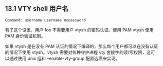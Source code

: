 ## 13.1 VTY shell 用户名

```shell
Command: username username nopassword
```

有了这个设置，用户 foo 不需要用户 vtysh 的密码认证。使用 PAM vtysh 使用 PAM 身份验证机制。

如果 vtysh 是在没有 PAM 认证的情况下编译的，那么每个用户都可以在没有认证的情况下使用 vtysh。vtysh 需要对各种守护进程 vty 套接字的读/写权限，这可以通过使用 unix 组和 –enable-vty-group 配置选项来实现。